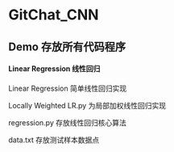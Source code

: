 # GitChat_CNN

## Demo 存放所有代码程序
#### Linear Regression  线性回归

Linear Regression       简单线性回归实现

Locally Weighted LR.py  为局部加权线性回归实现

regression.py           存放线性回归核心算法

data.txt                存放测试样本数据点


